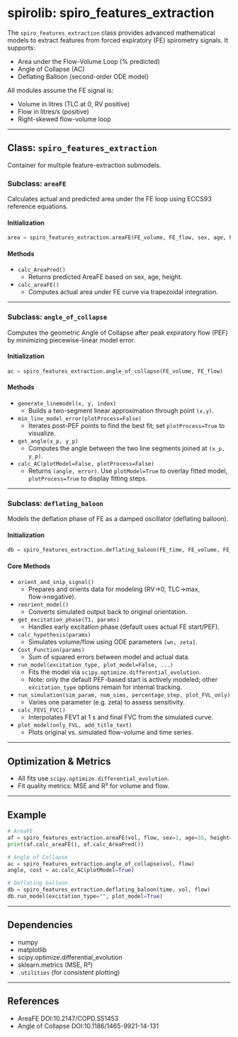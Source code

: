 # spirolib: spiro_features_extraction

The `spiro_features_extraction` class provides advanced mathematical models to extract features from forced expiratory (FE) spirometry signals. It supports:

- Area under the Flow-Volume Loop (% predicted)
- Angle of Collapse (AC)
- Deflating Balloon (second-order ODE model)

All modules assume the FE signal is:

- Volume in litres (TLC at 0, RV positive)
- Flow in litres/s (positive)
- Right-skewed flow-volume loop

---

## Class: `spiro_features_extraction`
Container for multiple feature-extraction submodels.

### Subclass: `areaFE`
Calculates actual and predicted area under the FE loop using ECCS93 reference equations.

#### Initialization
```python
area = spiro_features_extraction.areaFE(FE_volume, FE_flow, sex, age, height)
```

#### Methods
- `calc_AreaPred()`
  - Returns predicted AreaFE based on sex, age, height.
- `calc_areaFE()`
  - Computes actual area under FE curve via trapezoidal integration.

---

### Subclass: `angle_of_collapse`
Computes the geometric Angle of Collapse after peak expiratory flow (PEF) by minimizing piecewise-linear model error.

#### Initialization
```python
ac = spiro_features_extraction.angle_of_collapse(FE_volume, FE_flow)
```

#### Methods
- `generate_linemodel(x, y, index)`
  - Builds a two-segment linear approximation through point `(x,y)`.
- `min_line_model_error(plotProcess=False)`
  - Iterates post-PEF points to find the best fit; set `plotProcess=True` to visualize.
- `get_angle(x_p, y_p)`
  - Computes the angle between the two line segments joined at `(x_p, y_p)`.
- `calc_AC(plotModel=False, plotProcess=False)`
  - Returns `(angle, error)`. Use `plotModel=True` to overlay fitted model, `plotProcess=True` to display fitting steps.

---

### Subclass: `deflating_baloon`
Models the deflation phase of FE as a damped oscillator (deflating balloon).

#### Initialization
```python
db = spiro_features_extraction.deflating_baloon(FE_time, FE_volume, FE_flow)
```

#### Core Methods
- `orient_and_snip_signal()`
  - Prepares and orients data for modeling (RV→0, TLC→max, flow→negative).
- `reorient_model()`
  - Converts simulated output back to original orientation.
- `get_excitation_phase(T1, params)`
  - Handles early excitation phase (default uses actual FE start/PEF).  
- `calc_hypothesis(params)`
  - Simulates volume/flow using ODE parameters `[wn, zeta]`.
- `Cost_Function(params)`
  - Sum of squared errors between model and actual data.
- `run_model(excitation_type, plot_model=False, ...)`
  - Fits the model via `scipy.optimize.differential_evolution`.  
  - Note: only the default PEF-based start is actively modeled; other `excitation_type` options remain for internal tracking.
- `run_simulation(sim_param, num_sims, percentage_step, plot_FVL_only)`
  - Varies one parameter (e.g. zeta) to assess sensitivity.
- `calc_FEV1_FVC()`
  - Interpolates FEV1 at 1 s and final FVC from the simulated curve.
- `plot_model(only_FVL, add_title_text)`
  - Plots original vs. simulated flow-volume and time series.

---

## Optimization & Metrics
- All fits use `scipy.optimize.differential_evolution`.
- Fit quality metrics: MSE and R² for volume and flow.

---

## Example
```python
# AreaFE
af = spiro_features_extraction.areaFE(vol, flow, sex=1, age=35, height=170)
print(af.calc_areaFE(), af.calc_AreaPred())

# Angle of Collapse
ac = spiro_features_extraction.angle_of_collapse(vol, flow)
angle, cost = ac.calc_AC(plotModel=True)

# Deflating balloon
db = spiro_features_extraction.deflating_baloon(time, vol, flow)
db.run_model(excitation_type="", plot_model=True)
```

---

## Dependencies
- numpy
- matplotlib
- scipy.optimize.differential_evolution
- sklearn.metrics (MSE, R²)
- `.utilities` (for consistent plotting)

---

## References
- AreaFE DOI:10.2147/COPD.S51453
- Angle of Collapse DOI:10.1186/1465-9921-14-131